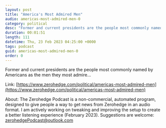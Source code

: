 ```yaml
---
layout: post
title: "America's Most Admired Men"
audio: americas-most-admired-men-0
category: political
desc: "Former and current presidents are the people most commonly named by Americans as the men they most admire..."
duration: 00:01:51
length: 111
datetime: Thu, 23 Feb 2023 04:25:00 +0000
tags: podcast
guid: americas-most-admired-men-0
order: 0
---
```

Former and current presidents are the people most commonly named by Americans as the men they most admire...

Link: [https://www.zerohedge.com/political/americas-most-admired-men](https://www.zerohedge.com/political/americas-most-admired-men)

About: The Zerohedge Podcast is a non-commercial, automated program, designed to give people a way to get news from Zerohedge in an audio format.  I am actively working on tweaking and improving the setup to create a better listening experience (February 2023).  Suggestions are welcome: [zerohedgePodcast@outlook.com](mailto:zerohedgePodcast@outlook.com)